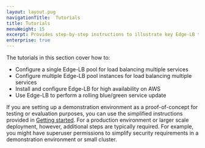 ```yaml
---
layout: layout.pug
navigationTitle:  Tutorials
title: Tutorials
menuWeight: 15
excerpt: Provides step-by-step instructions to illustrate key Edge-LB tasks
enterprise: true
---
```


The tutorials in this section cover how to:
<!--- how to prepare a service account and install Edge-LB for secure load balancing -->
- Configure a single Edge-LB pool for load balancing multiple services
- Configure multiple Edge-LB pool instances for load balancing multiple services
- Install and configure Edge-LB for high availability on AWS
- Use Edge-LB to perform a rolling blue/green service update
<!-- - how to configure Edge-LB for connecting to Kubernetes -->

If you are setting up a demonstration environment as a proof-of-concept for testing or evaluation purposes, you can use the simplified instructions provided in [Getting started](/mesosphere/dcos/services/edge-lb/1.5/getting-started). For a production environment or larger scale deployment, however, additional steps are typically required. For example, you might have superuser permissions to simplify security requirements in a demonstration environment or small cluster.
